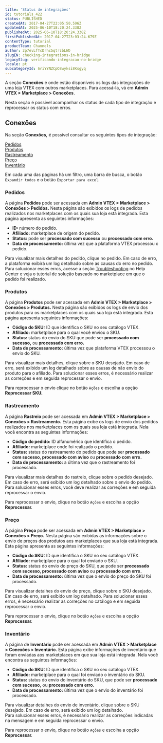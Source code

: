 ```yaml
---
title: 'Status de integrações'
id: tutorials_422
status: PUBLISHED
createdAt: 2017-04-27T22:05:50.596Z
updatedAt: 2025-06-10T18:20:24.338Z
publishedAt: 2025-06-10T18:20:24.338Z
firstPublishedAt: 2017-04-27T23:03:24.679Z
contentType: tutorial
productTeam: Channels
author: 2p7evLfTcDrhc5qtrzbLWD
slugEN: checking-integrations-in-bridge
legacySlug: verificando-integracao-no-bridge
locale: pt
subcategoryId: 6riYYNZCpO8wyksi8Ksgyq
---
```


A seção **Conexões** é onde estão disponíveis os logs das integrações de uma loja VTEX com outros marketplaces. Para acessá-la, vá em **Admin VTEX >  Marketplace > Conexões.**  

Nesta seção é possível acompanhar os status de cada tipo de integração e reprocessar os status com erros. 

## Conexões

Na seção **Conexões,** é possível consultar os seguintes tipos de integração:

[Pedidos](#pedidos)  
[Produtos](#produtos)  
[Rastreamento](#rastreamento)  
[Preço](#preco)  
[Inventário](#inventario)  

Em cada uma das páginas há um filtro, uma barra de busca, o botão `Expandir todos` e o botão `Exportar para excel`.

### Pedidos

A página **Pedidos** pode ser acessada em **Admin VTEX >  Marketplace > Conexões > Pedidos.** Nesta página são exibidos os logs de pedidos realizados nos marketplaces com os quais sua loja está integrada. Esta página apresenta as seguintes informações:  

- **ID:** número do pedido.  
- **Afiliado:** marketplace de origem do pedido.  
- **Status:** pode ser **processado com sucesso** ou **processado com erro.**  
- **Data de processamento:** última vez que a plataforma VTEX processou o pedido.  

Para visualizar mais detalhes do pedido, clique no pedido. Em caso de erro, a plataforma exibirá um log detalhado sobre as causas do erro no pedido. Para solucionar esses erros, acesse a seção [Troubleshooting](/pt/subcategory/integracoes--2LcLWCYaEm5qPmOuYUiKIS) no Help Center e veja o tutorial de solução baseado no marketplace em que o pedido foi realizado.  

### Produtos  
A página **Produtos** pode ser acessada em **Admin VTEX >  Marketplace > Conexões > Produtos.** Nesta página são exibidos os logs de envio dos produtos para os marketplaces com os quais sua loja está integrada. Esta página apresenta  seguintes informações:  

- **Código do SKU:** ID que identifica o SKU no seu catálogo VTEX.  
- **Afiliado:** marketplace para o qual você enviou o SKU.  
- **Status:** status do envio do SKU que pode ser **processado com sucesso,** ou **processado com erro.**  
- **Data de processamento:** última vez que plataforma VTEX processou o envio do SKU.  

Para visualizar mais detalhes, clique sobre o SKU desejado. Em caso de erro, será exibido um log detalhado sobre as causas de não envio do produto para o afiliado. Para solucionar esses erros, é necessário realizar as correções e em seguida reprocessar o envio.

Para reprocessar o envio clique no botão `Ações` e escolha a opção **Reprocessar SKU.**  

### Rastreamento

A página **Rastreio** pode ser acessada em **Admin VTEX >  Marketplace > Conexões > Rastreamento.** Esta página exibe os logs de envio dos pedidos realizados nos marketplaces com os quais sua loja está integrada. Nela você encontra as seguintes informações:  

- **Código do pedido:** ID alfanumérico que identifica o pedido.  
- **Afiliado:** marketplace onde foi realizado o pedido.  
- **Status:** status do rastreamento do pedido que pode ser **processado com sucesso, processado com aviso** ou **processado com erro.**  
- **Data de processamento:** a última vez que o rastreamento foi processado.  

Para visualizar mais detalhes do rastreio, clique sobre o pedido desejado. Em caso de erro, será exibido um log detalhado sobre o envio do pedido. 
Para solucionar esses erros, você deve realizar as correções e em seguida reprocessar o envio.

Para reprocessar o envio, clique no botão `Ações` e escolha a opção **Reprocessar.**  

### Preço  

A página **Preço** pode ser acessada em **Admin VTEX >  Marketplace > Conexões > Preço.** Nesta página são exibidas as informações sobre o envio de preços dos produtos aos marketplaces que sua loja está integrada. Esta página apresenta as seguintes informações:  

- **Código do SKU:** ID que identifica o SKU no seu catálogo VTEX.  
- **Afiliado:** marketplace para o qual foi enviado o SKU.  
- **Status:** status do envio do preço do SKU, que pode ser **processado com sucesso, processado com aviso** ou **processado com erro.**  
- **Data de processamento:** última vez que o envio do preço do SKU foi processado.  

Para visualizar detalhes do envio de preço, clique sobre o SKU desejado. Em caso de erro, será exibido um log detalhado. 
Para solucionar esses erros, é necessário realizar as correções no catálogo e em seguida reprocessar o envio.  

Para reprocessar o envio, clique no botão `Ações` e escolha a opção **Reprocessar.**  

### Inventário

A página de **Inventário** pode ser acessada em **Admin VTEX >  Marketplace > Conexões > Inventário.** Esta página exibe informações de inventário que foram enviadas aos marketplaces em que sua loja está integrada. Nela você encontra as seguintes informações:

- **Código do SKU:** ID que identifica o SKU no seu catálogo VTEX.  
- **Afiliado:** marketplace para o qual foi enviado o inventário do SKU.  
- **Status:** status do envio do inventário do SKU, que pode ser **processado com sucesso,** ou **processado com erro.**  
- **Data de processamento:** última vez que o envio do inventário foi processado.  

Para visualizar detalhes do envio de inventário, clique sobre o SKU desejado. Em caso de erro, será exibido um log detalhado.  
Para solucionar esses erros, é necessário realizar as correções indicadas na mensagem e em seguida reprocessar o envio.  

Para reprocessar o envio, clique no botão `Ações` e escolha a opção **Reprocessar.**  
